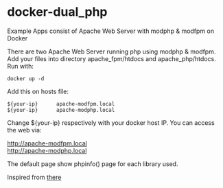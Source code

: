 # docker-dual_php
Example Apps consist of Apache Web Server with modphp &amp; modfpm on Docker

There are two Apache Web Server running php using modphp &amp; modfpm. Add your files into directory apache_fpm/htdocs and apache_php/htdocs. Run with:

```
docker up -d
```

Add this on hosts file:

```
${your-ip}      apache-modfpm.local
${your-ip}      apache-modphp.local
```

Change ${your-ip} respectively with your docker host IP.
You can access the web via:

http://apache-modfpm.local  
http://apache-modphp.local

The default page show phpinfo() page for each library used.

Inspired from [there]

[there]:http://www.inanzzz.com/index.php/post/su76/creating-apache-mysql-and-php-fpm-containers-for-a-web-application-with-docker-compose
